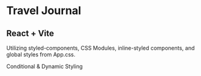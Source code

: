 # Travel Journal
## React + Vite
Utilizing styled-components, CSS Modules, inline-styled components, and global styles
from App.css.

Conditional & Dynamic Styling